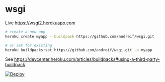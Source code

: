 # wsgi

Live https://wsgi2.herokuapp.com

```sh
# create a new app
heroku create myapp --buildpack https://github.com/andreif/wsgi.git

# or set for existing
heroku buildpacks:set https://github.com/andreif/wsgi.git -a myapp
```
See https://devcenter.heroku.com/articles/buildpacks#using-a-third-party-buildpack


[![Deploy](https://www.herokucdn.com/deploy/button.svg)](https://heroku.com/deploy?template=https://github.com/andreif/wsgi)
